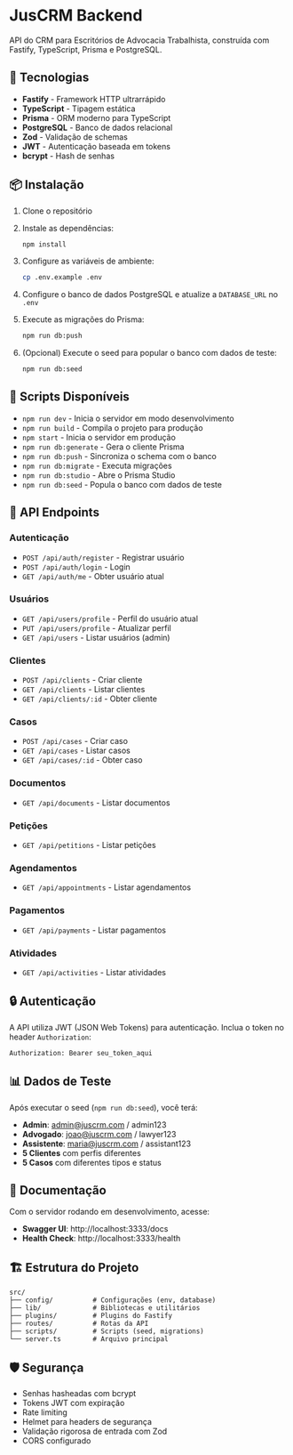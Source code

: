 # JusCRM Backend

API do CRM para Escritórios de Advocacia Trabalhista, construída com Fastify, TypeScript, Prisma e PostgreSQL.

## 🚀 Tecnologias

- **Fastify** - Framework HTTP ultrarrápido
- **TypeScript** - Tipagem estática
- **Prisma** - ORM moderno para TypeScript
- **PostgreSQL** - Banco de dados relacional
- **Zod** - Validação de schemas
- **JWT** - Autenticação baseada em tokens
- **bcrypt** - Hash de senhas

## 📦 Instalação

1. Clone o repositório
2. Instale as dependências:

   ```bash
   npm install
   ```

3. Configure as variáveis de ambiente:

   ```bash
   cp .env.example .env
   ```

4. Configure o banco de dados PostgreSQL e atualize a `DATABASE_URL` no `.env`

5. Execute as migrações do Prisma:

   ```bash
   npm run db:push
   ```

6. (Opcional) Execute o seed para popular o banco com dados de teste:
   ```bash
   npm run db:seed
   ```

## 🔧 Scripts Disponíveis

- `npm run dev` - Inicia o servidor em modo desenvolvimento
- `npm run build` - Compila o projeto para produção
- `npm start` - Inicia o servidor em produção
- `npm run db:generate` - Gera o cliente Prisma
- `npm run db:push` - Sincroniza o schema com o banco
- `npm run db:migrate` - Executa migrações
- `npm run db:studio` - Abre o Prisma Studio
- `npm run db:seed` - Popula o banco com dados de teste

## 📡 API Endpoints

### Autenticação

- `POST /api/auth/register` - Registrar usuário
- `POST /api/auth/login` - Login
- `GET /api/auth/me` - Obter usuário atual

### Usuários

- `GET /api/users/profile` - Perfil do usuário atual
- `PUT /api/users/profile` - Atualizar perfil
- `GET /api/users` - Listar usuários (admin)

### Clientes

- `POST /api/clients` - Criar cliente
- `GET /api/clients` - Listar clientes
- `GET /api/clients/:id` - Obter cliente

### Casos

- `POST /api/cases` - Criar caso
- `GET /api/cases` - Listar casos
- `GET /api/cases/:id` - Obter caso

### Documentos

- `GET /api/documents` - Listar documentos

### Petições

- `GET /api/petitions` - Listar petições

### Agendamentos

- `GET /api/appointments` - Listar agendamentos

### Pagamentos

- `GET /api/payments` - Listar pagamentos

### Atividades

- `GET /api/activities` - Listar atividades

## 🔒 Autenticação

A API utiliza JWT (JSON Web Tokens) para autenticação. Inclua o token no header `Authorization`:

```
Authorization: Bearer seu_token_aqui
```

## 📊 Dados de Teste

Após executar o seed (`npm run db:seed`), você terá:

- **Admin**: admin@juscrm.com / admin123
- **Advogado**: joao@juscrm.com / lawyer123
- **Assistente**: maria@juscrm.com / assistant123
- **5 Clientes** com perfis diferentes
- **5 Casos** com diferentes tipos e status

## 📝 Documentação

Com o servidor rodando em desenvolvimento, acesse:

- **Swagger UI**: http://localhost:3333/docs
- **Health Check**: http://localhost:3333/health

## 🏗️ Estrutura do Projeto

```
src/
├── config/          # Configurações (env, database)
├── lib/             # Bibliotecas e utilitários
├── plugins/         # Plugins do Fastify
├── routes/          # Rotas da API
├── scripts/         # Scripts (seed, migrations)
└── server.ts        # Arquivo principal
```

## 🛡️ Segurança

- Senhas hasheadas com bcrypt
- Tokens JWT com expiração
- Rate limiting
- Helmet para headers de segurança
- Validação rigorosa de entrada com Zod
- CORS configurado
